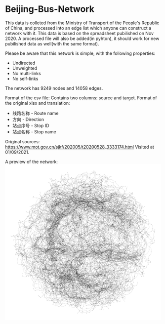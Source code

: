 # Beijing-Bus-Network

This data is colleted from the Ministry of Transport of the People's Republic of China, and processed into an edge list which anyone can construct a network with it.
This data is based on the spreadsheet pubilished on Nov 2020. A processed file will also be added(in pyhton), it should work for new pubilished data as well(with the same format).

Please be aware that this network is simple, with the following properties:
* Undirected
* Unweighted
* No multi-links
* No self-links

The network has 9249 nodes and 14058 edges.

Format of the csv file: Contains two columns: source and target.
Format of the original xlsx and translation:
* 线路名称 - Route name
* 方向 - Direction
* 站点序号 - Stop ID
* 站点名称 - Stop name

Original sources:
https://www.mot.gov.cn/sjkf/202005/t20200528_3333174.html
Visited at 01/09/2021.

A preview of the network:
![Preview](./Preview.png)
